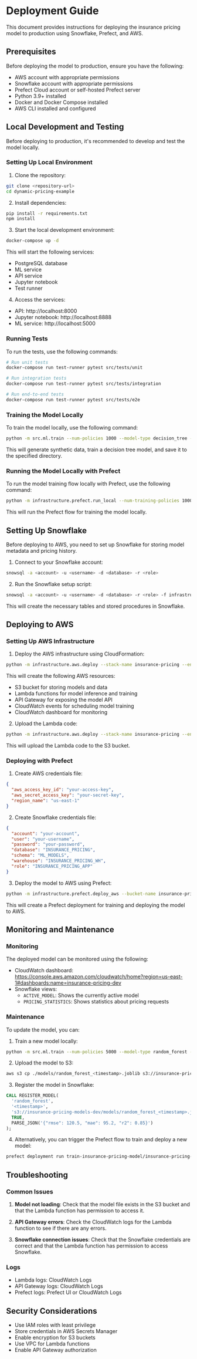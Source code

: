 # Deployment Guide

This document provides instructions for deploying the insurance pricing model to production using Snowflake, Prefect, and AWS.

## Prerequisites

Before deploying the model to production, ensure you have the following:

- AWS account with appropriate permissions
- Snowflake account with appropriate permissions
- Prefect Cloud account or self-hosted Prefect server
- Python 3.9+ installed
- Docker and Docker Compose installed
- AWS CLI installed and configured

## Local Development and Testing

Before deploying to production, it's recommended to develop and test the model locally.

### Setting Up Local Environment

1. Clone the repository:

```bash
git clone <repository-url>
cd dynamic-pricing-example
```

2. Install dependencies:

```bash
pip install -r requirements.txt
npm install
```

3. Start the local development environment:

```bash
docker-compose up -d
```

This will start the following services:
- PostgreSQL database
- ML service
- API service
- Jupyter notebook
- Test runner

4. Access the services:
- API: http://localhost:8000
- Jupyter notebook: http://localhost:8888
- ML service: http://localhost:5000

### Running Tests

To run the tests, use the following commands:

```bash
# Run unit tests
docker-compose run test-runner pytest src/tests/unit

# Run integration tests
docker-compose run test-runner pytest src/tests/integration

# Run end-to-end tests
docker-compose run test-runner pytest src/tests/e2e
```

### Training the Model Locally

To train the model locally, use the following command:

```bash
python -m src.ml.train --num-policies 1000 --model-type decision_tree --output-dir ./models
```

This will generate synthetic data, train a decision tree model, and save it to the specified directory.

### Running the Model Locally with Prefect

To run the model training flow locally with Prefect, use the following command:

```bash
python -m infrastructure.prefect.run_local --num-training-policies 1000 --output-dir ./models
```

This will run the Prefect flow for training the model locally.

## Setting Up Snowflake

Before deploying to AWS, you need to set up Snowflake for storing model metadata and pricing history.

1. Connect to your Snowflake account:

```bash
snowsql -a <account> -u <username> -d <database> -r <role>
```

2. Run the Snowflake setup script:

```bash
snowsql -a <account> -u <username> -d <database> -r <role> -f infrastructure/snowflake/setup.sql
```

This will create the necessary tables and stored procedures in Snowflake.

## Deploying to AWS

### Setting Up AWS Infrastructure

1. Deploy the AWS infrastructure using CloudFormation:

```bash
python -m infrastructure.aws.deploy --stack-name insurance-pricing --environment dev --bucket-name insurance-pricing-models
```

This will create the following AWS resources:
- S3 bucket for storing models and data
- Lambda functions for model inference and training
- API Gateway for exposing the model API
- CloudWatch events for scheduling model training
- CloudWatch dashboard for monitoring

2. Upload the Lambda code:

```bash
python -m infrastructure.aws.deploy --stack-name insurance-pricing --environment dev --bucket-name insurance-pricing-models --lambda-source-dir ./lambda
```

This will upload the Lambda code to the S3 bucket.

### Deploying with Prefect

1. Create AWS credentials file:

```json
{
  "aws_access_key_id": "your-access-key",
  "aws_secret_access_key": "your-secret-key",
  "region_name": "us-east-1"
}
```

2. Create Snowflake credentials file:

```json
{
  "account": "your-account",
  "user": "your-username",
  "password": "your-password",
  "database": "INSURANCE_PRICING",
  "schema": "ML_MODELS",
  "warehouse": "INSURANCE_PRICING_WH",
  "role": "INSURANCE_PRICING_APP"
}
```

3. Deploy the model to AWS using Prefect:

```bash
python -m infrastructure.prefect.deploy_aws --bucket-name insurance-pricing-models-dev --aws-credentials ./aws-credentials.json --snowflake-credentials ./snowflake-credentials.json
```

This will create a Prefect deployment for training and deploying the model to AWS.

## Monitoring and Maintenance

### Monitoring

The deployed model can be monitored using the following:

- CloudWatch dashboard: https://console.aws.amazon.com/cloudwatch/home?region=us-east-1#dashboards:name=insurance-pricing-dev
- Snowflake views:
  - `ACTIVE_MODEL`: Shows the currently active model
  - `PRICING_STATISTICS`: Shows statistics about pricing requests

### Maintenance

To update the model, you can:

1. Train a new model locally:

```bash
python -m src.ml.train --num-policies 5000 --model-type random_forest --output-dir ./models
```

2. Upload the model to S3:

```bash
aws s3 cp ./models/random_forest_<timestamp>.joblib s3://insurance-pricing-models-dev/models/
```

3. Register the model in Snowflake:

```sql
CALL REGISTER_MODEL(
  'random_forest',
  '<timestamp>',
  's3://insurance-pricing-models-dev/models/random_forest_<timestamp>.joblib',
  TRUE,
  PARSE_JSON('{"rmse": 120.5, "mae": 95.2, "r2": 0.85}')
);
```

4. Alternatively, you can trigger the Prefect flow to train and deploy a new model:

```bash
prefect deployment run train-insurance-pricing-model/insurance-pricing-aws
```

## Troubleshooting

### Common Issues

1. **Model not loading**: Check that the model file exists in the S3 bucket and that the Lambda function has permission to access it.

2. **API Gateway errors**: Check the CloudWatch logs for the Lambda function to see if there are any errors.

3. **Snowflake connection issues**: Check that the Snowflake credentials are correct and that the Lambda function has permission to access Snowflake.

### Logs

- Lambda logs: CloudWatch Logs
- API Gateway logs: CloudWatch Logs
- Prefect logs: Prefect UI or CloudWatch Logs

## Security Considerations

- Use IAM roles with least privilege
- Store credentials in AWS Secrets Manager
- Enable encryption for S3 buckets
- Use VPC for Lambda functions
- Enable API Gateway authorization
